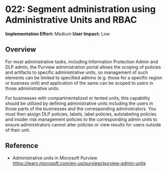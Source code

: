 # 022: Segment administration using Administrative Units and RBAC

**Implementation Effort:** Medium
**User Impact:** Low

## Overview

For most administrative tasks, including Information Protection Admin and DLP admin, the Purview administration portal allows the scoping of policies and artifacts to specific administrative units, so management of such elements can be limited to specified admins (e.g. those for a specific region or business unit) and application of the same can be scoped to users in those administrative units. 

For businesses with compartmentalized or tented units, this capability should be utilized by defining administrative units including the users in those parts of the businesses and the corresponding administrators.
You must then assign DLP policies, labels, label policies, autolabeling policies and insider risk management policies to the corresponding admin units to ensure administrators cannot alter policies or view results for users outside of their unit. 

## Reference

* Administrative units in Microsoft Purview https://learn.microsoft.com/en-us/purview/purview-admin-units
